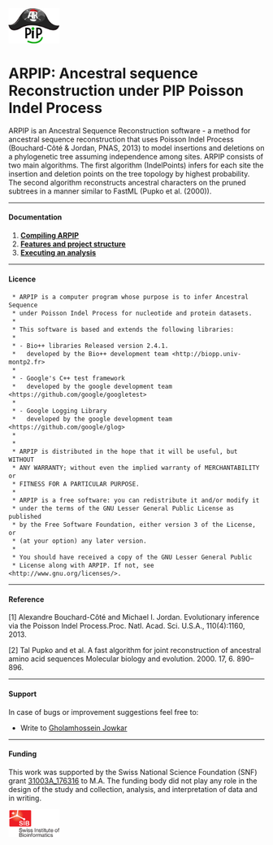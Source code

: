 <img src="ARPIP_logo_fine_3.jpg" width="100" >
 

# ARPIP: Ancestral sequence Reconstruction under PIP Poisson Indel Process

ARPIP is an Ancestral Sequence Reconstruction software - a method for ancestral sequence reconstruction that uses 
Poisson Indel Process (Bouchard-Côté & Jordan, PNAS, 2013) to model insertions and deletions on a phylogenetic tree 
assuming independence among sites. ARPIP consists of two main algorithms. The first algorithm (IndelPoints) infers for
each site the insertion and deletion points on the tree topology by highest probability. The second algorithm reconstructs 
ancestral characters on the pruned subtrees in a manner similar to FastML (Pupko et al. (2000)). 

---

#### Documentation

1. **[Compiling ARPIP](arpip_ancestral_sequence_reconstruction_under_poisson_indel_proccess_compile.md)**
2. **[Features and project structure](arpip_ancestral_sequence_reconstruction_under_poisson_indel_proccess_features.md)**
3. **[Executing an analysis](arpip_ancestral_sequence_reconstruction_under_poisson_indel_proccess_inference_examples.md)**


---

#### Licence

     * ARPIP is a computer program whose purpose is to infer Ancestral Sequence 
     * under Poisson Indel Process for nucleotide and protein datasets.
     *
     * This software is based and extends the following libraries:
     *
     * - Bio++ libraries Released version 2.4.1.
     *   developed by the Bio++ development team <http://biopp.univ-montp2.fr>
     *
     * - Google's C++ test framework
     *   developed by the google development team <https://github.com/google/googletest>
     *
     * - Google Logging Library
     *   developed by the google development team <https://github.com/google/glog>
     *
     *
     * ARPIP is distributed in the hope that it will be useful, but WITHOUT
     * ANY WARRANTY; without even the implied warranty of MERCHANTABILITY or
     * FITNESS FOR A PARTICULAR PURPOSE.
     *
     * ARPIP is a free software: you can redistribute it and/or modify it
     * under the terms of the GNU Lesser General Public License as published
     * by the Free Software Foundation, either version 3 of the License, or
     * (at your option) any later version.
     *
     * You should have received a copy of the GNU Lesser General Public
     * License along with ARPIP. If not, see <http://www.gnu.org/licenses/>.

---

#### Reference

[1] Alexandre Bouchard-Côté and Michael I. Jordan. Evolutionary inference via the Poisson Indel Process.Proc. Natl. Acad. Sci. U.S.A., 110(4):1160, 2013.

[2] Tal Pupko and et al.  A fast algorithm for joint reconstruction of ancestral amino acid sequences Molecular biology and evolution. 2000. 17, 6. 890–896.

---

#### Support
In case of bugs or improvement suggestions feel free to:
    
- Write to [Gholamhossein Jowkar](mailto:jowk@zhaw.ch)
    
---   

#### Funding
This work was supported by the Swiss National Science Foundation (SNF) grant [31003A_176316](https://p3.snf.ch/Project-176316) to M.A. The funding body did not play any role in the design of 
the study and collection, analysis, and interpretation of data and in writing.

<img src="sib_logo_trans_background.png" width="100" >
